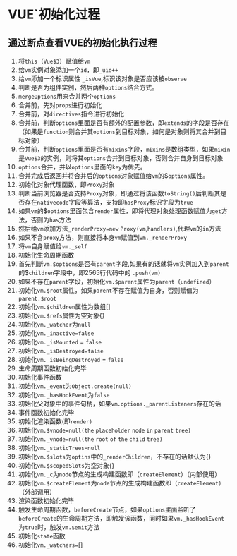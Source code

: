 # VUE`初始化过程
## 通过断点查看VUE的初始化执行过程
1. 将`this`（`Vue$3`）赋值给`vm`
2. 给`vm`实例对象添加一个`id`，即`_uid++`
3. 给`vm`添加一个标识属性 `_isVue`,标识该对象是否应该被`observe`
4. 判断是否为组件实例，然后两种`options`结合方式。
5. `mergeOptions`用来合并两个`options`
6. 合并前，先对`props`进行初始化
7. 合并前，对`directives`指令进行初始化
8. 合并前，判断`options`里面是否有额外的配置参数，即`extends`的字段是否存在（如果是`function`则合并其`options`到目标对象，如何是对象则将其合并到目标对象）
9. 合并前，判断`options`里面是否有`mixins`字段，`mixins`是数组类型，如果`mixin`是`Vue$3`的实例，则将其`options`合并到目标对象，否则合并自身到目标对象
10. `options`合并，并以`options`里面的`key`为优先。
11. 合并完成后返回并将合并后的`options`对象赋值给`vm`的$`options`属性。
12. 初始化对象代理函数，即`Proxy`对象
13. 判断当前浏览器是否支持`Proxy`对象，即通过将该函数`toString()`后判断其是否存在`nativecode`字段等算法，支持即`hasProxy`标识字段为`true`
14. 如果`vm`的$`options`里面包含`render`属性，即将代理对象处理函数赋值为`get`方法，否则为`has`方法
15. 然后给`vm`添加方法`_renderProxy=new` `Proxy(vm`,`handlers)`,代理`vm`的`in`方法
16. 如果不含`proxy`方法，则直接将本身`vm`赋值到`vm._renderProxy`
17. 将`vm`自身赋值给`vm._self`
18. 初始化生命周期函数
19. 首先判断`vm.$options`是否有`parent`字段,如果有的话就将`vm`实例加入到`parent`的$`children`字段中，即2565行代码中的 `.push(vm)`
20. 如果不存在`parent`字段，初始化`vm.$parent`属性为`parent`（`undefined`）
21. 初始化`vm.$root`属性，如果`parent`不存在赋值为自身，否则赋值为`parent.$root`
22. 初始化`vm.$children`属性为数组[]
23. 初始化`vm.$refs`属性为空对象{}
24. 初始化`vm._watcher`为`null`
25. 初始化`vm._inactive=false`
26. 初始化`vm._isMounted` = `false`
27. 初始化`vm._isDestroyed=false`
28. 初始化`vm._isBeingDestroyed` = `false`
29. 生命周期函数初始化完毕
30. 初始化事件函数
31. 初始化`vm._event`为`Object.create(null)`
32. 初始化`vm._hasHookEvent`为`false`
33. 初始化父对象中的事件句柄，如果`vm.options._parentListeners`存在的话
34. 事件函数初始化完毕
35. 初始化渲染函数(即`render)`
36. 初始化`vm.$vnode=null(the` `placeholder` `node` `in` `parent` `tree)`
37. 初始化`vm._vnode=null(the` `root` `of` `the` `child` `tree)`
38. 初始化`vm._staticTrees=null`
39. 初始化`vm.$slots`为`optins`中的`_renderChildren`，不存在的话默认为{}
40. 初始化`vm.$scopedSlots`为空对象{}
41. 初始化`vm._c`为`node`节点的生成构建函数即（`createElement`）（内部使用）
42. 初始化`vm.$createElement`为`node`节点的生成构建函数即（`createElement`）（外部调用）
43. 渲染函数初始化完毕
44. 触发生命周期函数，`beforeCreate`节点，如果`options`里面监听了`beforeCreate`的生命周期方法，即触发该函数，同时如果`vm._hasHookEvent`为`true`时，触发`vm.$emit`方法
45. 初始化`state`函数
46. 初始化`vm._watchers=`[]
